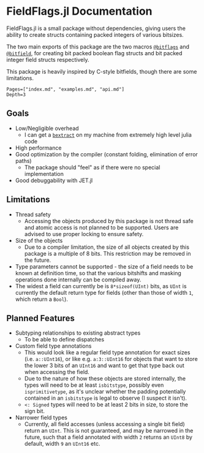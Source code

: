 # FieldFlags.jl Documentation

FieldFlags.jl is a small package without dependencies, giving users the ability
to create structs containing packed integers of various bitsizes.

The two main exports of this package are the two macros [`@bitflags`](@ref) and 
[`@bitfield`](@ref), for creating bit packed boolean flag structs and bit packed
integer field structs respectively.

This package is heavily inspired by C-style bitfields, though there are some limitations.

```@contents
Pages=["index.md", "examples.md", "api.md"]
Depth=3
```

## Goals

 * Low/Negligible overhead
    * I can get a [`bextract`](https://www.felixcloutier.com/x86/bextr) on my machine from extremely high level julia code
 * High performance
 * Good optimization by the compiler (constant folding, elimination of error paths)
    * The package should "feel" as if there were no special implementation
 * Good debuggability with JET.jl

## Limitations

 * Thread safety
   *  Accessing the objects produced by this package is not thread safe and atomic access is not planned to be supported. Users are advised to use proper locking to ensure safety.
 * Size of the objects
   * Due to a compiler limitation, the size of all objects created by this package is a multiple of 8 bits. This restriction may be removed in the future.
 * Type parameters cannot be supported - the size of a field needs to be known at definition time, so that the various bitshifts and masking operations done internally can be compiled away.
 * The widest a field can currently be is `8*sizeof(UInt)` bits, as `UInt` is currently the default return type for fields (other than those of width `1`, which return a `Bool`).

## Planned Features

 * Subtyping relationships to existing abstract types
    * To be able to define dispatches
 * Custom field type annotations
    * This would look like a regular field type annotation for exact sizes (i.e. `a::UInt16`), or like e.g. `a:3::UInt16` for objects that want to store the lower 3 bits of an `UInt16` and want to get that type back out when accessing the field.
    * Due to the nature of how these objects are stored internally, the types will need to be at least `isbitstype`, possibly even `isprimitivetype`, as it's unclear whether the padding potentially contained in an `isbitstype` is legal to observe (I suspect it isn't).
    * `<: Signed` types will need to be at least 2 bits in size, to store the sign bit. 
 * Narrower field types
    * Currently, all field accesses (unless accessing a single bit field) return an `UInt`. This is not guaranteed, and may be narrowed in the future, such that a field annotated with width `2` returns an `UInt8` by default, width `9` an `UInt16` etc.

